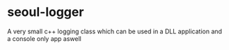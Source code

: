 # seoul-logger
A very small c++ logging class which can be used in a DLL application and a console only app aswell
